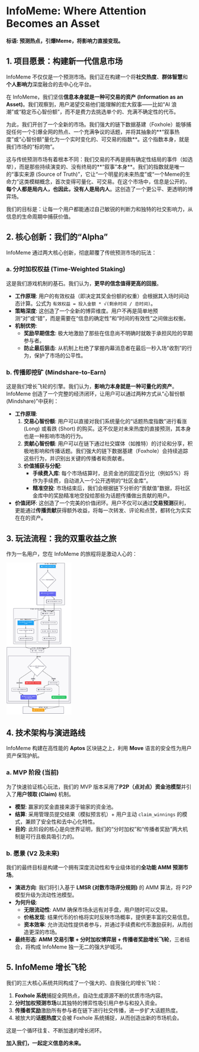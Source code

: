 # InfoMeme: Where Attention Becomes an Asset

**标语: 预测热点，引爆Meme，将影响力直接变现。**

## 1. 项目愿景：构建新一代信息市场

InfoMeme 不仅仅是一个预测市场。我们正在构建一个将**社交热度**、**群体智慧**和**个人影响力**深度融合的去中心化平台。

在 InfoMeme，我们坚信**信息本身就是一种可交易的资产 (Information as an Asset)**。我们观察到，用户渴望交易他们能理解的宏大叙事——比如“AI 浪潮”或“稳定币心智份额”，而不是费力去挑选单个的、充满不确定性的代币。

为此，我们开创了一个全新的市场。我们强大的链下数据基建（Foxhole）能够捕捉任何一个引爆全网的热点、一个充满争议的话题，并将其抽象的**“叙事热度”或“心智份额”量化为一个实时变化的、可交易的指数**。这个指数本身，就是我们市场的“标的物”。

这与传统预测市场有着根本不同：我们交易的不再是拥有确定性结局的事件（如选举），而是那些持续演变的、没有终局的**“叙事”本身**。我们的指数就是唯一的“事实来源 (Source of Truth)”，它让“一个明星的未来热度”或“一个Meme的生命力”这类模糊概念，首次变得可量化、可交易。在这个市场中，信息是公开的，**每个人都是局内人，也因此，没有人是局内人**。这创造了一个更公平、更透明的博弈场。

我们的目标是：让每一个用户都能通过自己敏锐的判断力和独特的社交影响力，从信息的生命周期中捕获价值。

## 2. 核心创新：我们的“Alpha”

InfoMeme 通过两大核心创新，彻底颠覆了传统预测市场的玩法：

### a. 分时加权权益 (Time-Weighted Staking)

这是我们游戏机制的基石。我们认为，**更早的信念值得更高的回报**。

- **工作原理**: 用户的有效权益（即决定其奖金份额的权重）会根据其入场时间动态计算。公式为 `有效权益 = 投入金额 * √(剩余时间 / 总时间)`。
- **策略深度**: 这创造了一个全新的博弈维度。用户不再是简单地预测“对”或“错”，而是需要在“信息的确定性”和“时间的有效性”之间做出权衡。
- **机制优势**:
  - **奖励早期信念**: 极大地激励了那些在信息尚不明确时就敢于承担风险的早期参与者。
  - **防止最后狙击**: 从机制上杜绝了掌握内幕消息者在最后一秒入场“收割”的行为，保护了市场的公平性。

### b. 传播即挖矿 (Mindshare-to-Earn)

这是我们增长飞轮的引擎。我们认为，**影响力本身就是一种可量化的资产**。InfoMeme 创造了一个完整的经济闭环，让用户可以通过两种方式从“心智份额 (Mindshare)”中获利：

- **工作原理**:
  1. **交易心智份额**: 用户可以直接对我们系统量化的“话题热度指数”进行看涨 (Long) 或看跌 (Short) 的购买。这不仅是对未来热度的直接预测，其本身也是一种影响市场的行为。
  2. **贡献心智份额**: 用户可以在链下通过社交媒体（如推特）的讨论和分享，积极地影响和传播话题。我们强大的链下数据基建（Foxhole）会持续追踪这些行为，并识别出关键的传播者和贡献者。
  3. **价值捕获与分配**:
     - **手续费入库**: 每个市场结算时，总资金池的固定百分比（例如5%）将作为手续费，自动进入一个公开透明的“社区金库”。
     - **精准空投**: 市场结束后，我们会根据链下分析的“贡献值”数据，将社区金库中的奖励精准地空投给那些为话题传播做出贡献的用户。
- **价值闭环**: 这创造了一个完美的价值闭环。用户不仅可以通过**交易预测**获利，更能通过**传播贡献**获得额外收益，将每一次转发、评论和点赞，都转化为实实在在的资产。

## 3. 玩法流程：我的双重收益之旅

作为一名用户，您在 InfoMeme 的旅程将是激动人心的：

<img src="public/InfoMeme_Flowchart.png" alt="InfoMeme_Flowchart" style="zoom:40%;" />

## 4. 技术架构与演进路线

InfoMeme 构建在高性能的 **Aptos** 区块链之上，利用 **Move** 语言的安全性为用户资产保驾护航。

### a. MVP 阶段 (当前)

为了快速验证核心玩法，我们的 MVP 版本采用了**P2P（点对点）资金池模型**并引入了**用户领取 (Claim)** 机制。

- **模型**: 赢家的奖金直接来源于输家的资金池。
- **结算**: 采用管理员提交结果（模拟预言机）+ 用户主动 `claim_winnings` 的模式，兼顾了安全性和去中心化特性。
- **目的**: 此阶段的核心是向世界证明，我们的“分时加权”和“传播者奖励”两大机制是可行且极具吸引力的。

### b. 愿景 (V2 及未来)

我们的最终目标是构建一个拥有深度流动性和专业级体验的**全功能 AMM 预测市场**。

- **演进方向**: 我们将引入基于 **LMSR (对数市场评分规则)** 的 AMM 算法，将 P2P 模型升级为流动性池模型。
- **为何升级**:
  - **无限流动性**: AMM 确保市场永远有对手盘，用户随时可以交易。
  - **价格发现**: 结果代币的价格将实时反映市场概率，提供更丰富的交易信息。
  - **资本效率**: 允许流动性提供者参与，并通过手续费和代币激励获利，从而创造更深的市场。
- **最终形态**: **AMM 交易引擎 + 分时加权博弈层 + 传播者奖励增长飞轮**，三者结合，将构成 InfoMeme 独一无二的强大护城河。

## 5. InfoMeme 增长飞轮

我们的三大核心系统共同构成了一个强大的、自我强化的增长飞轮：

1. **Foxhole 系统**捕捉全网热点，自动生成源源不断的优质市场内容。
2. **分时加权预测市场**以其独特的博弈性吸引用户参与和投入资金。
3. **传播者奖励**激励所有参与者在链下进行社交传播，进一步扩大话题热度。
4. 被放大的**话题热度**又会被 Foxhole 系统捕捉，从而创造出新的市场机会。

这是一个循环往复、不断加速的增长闭环。

**加入我们，一起定义信息的未来。**
